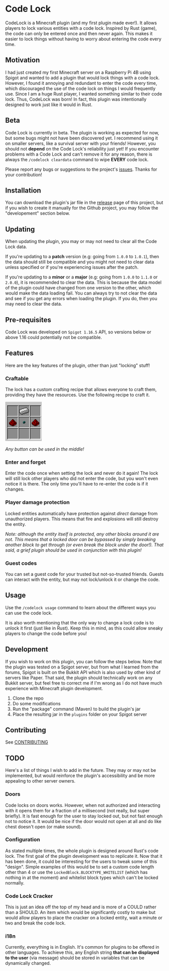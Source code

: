 # Code Lock

CodeLock is a Minecraft plugin (and my first plugin made ever!). It allows players to lock various entities with a code lock. Inspired by Rust (game), the code can only be entered once and then never again. This makes it easier to lock things without having to worry about entering the code every time.

## Motivation

I had just created my first Minecraft server on a Raspberry Pi 4B using Spigot and wanted to add a plugin that would lock things with a code lock. However, I found it annoying and redundant to enter the code every time, which discouraged the use of the code lock on things I would frequently use. Since I am a huge Rust player, I wanted something similar to their code lock. Thus, CodeLock was born! In fact, this plugin was intentionally designed to work just like it would in Rust.

## Beta

Code Lock is currently in beta. The plugin is working as expected for now, but some bugs might not have been discovered yet. I recommend using it on smaller servers, like a survival server with your friends! However, you should not **depend** on the Code Lock's reliability just yet! If you encounter problems with a Code Lock and can't remove it for any reason, there is always the `/codelock cleardata` command to wipe **EVERY** code lock.

Please report any bugs or suggestions to the project's [issues](https://github.com/maxijonson/code-lock/issues). Thanks for your contribution!

## Installation

You can download the plugin's jar file in the [release](https://github.com/maxijonson/code-lock/releases) page of this project, but if you wish to create it manually for the Github project, you may follow the "developement" section below.

## Updating

When updating the plugin, you may or may not need to clear all the Code Lock data.

If you're updating to a **patch** version (e.g: going from `1.0.0` to `1.0.1`), then the data should still be compatible and you might not need to clear data unless specified or if you're experiencing issues after the patch.

If you're updating to a **minor** or a **major** (e.g: going from `1.0.0` to `1.1.0` or `2.0.0`), it is recommended to clear the data. This is because the data model of the plugin could have changed from one version to the other, which would make the data loading fail. You can always try to not clear the data and see if you get any errors when loading the plugin. If you do, then you may need to clear the data.

## Pre-requisites

Code Lock was developed on `Spigot 1.16.5` API, so versions below or above 1.16 could potentially not be compatible.

## Features

Here are the key features of the plugin, other than just "locking" stuff!

### Craftable

The lock has a custom crafting recipe that allows everyone to craft them, providing they have the resources. Use the following recipe to craft it.

![CodeLock Recipe](recipe.png)

_Any button can be used in the middle!_

### Enter and forget

Enter the code once when setting the lock and never do it again! The lock will still lock other players who did not enter the code, but you won't even notice it is there. The only time you'll have to re-enter the code is if it changes.

### Player damage protection

Locked entities automatically have protection against _direct_ damage from unauthorized players. This means that fire and explosions will still destroy the entity.

_Note: although the entity itself is protected, any other blocks around it are not. This means that a locked door can be bypassed by simply breaking another block to get through (or even break the block under the door!). That said, a grief plugin should be used in conjunction with this plugin!_

### Guest codes

You can set a guest code for your trusted but not-so-trusted friends. Guests can interact with the entity, but may not lock/unlock it or change the code.

## Usage

Use the `/codelock usage` command to learn about the different ways you can use the code lock.

It is also worth mentioning that the only way to change a lock code is to unlock it first (just like in Rust). Keep this in mind, as this could allow sneaky players to change the code before you!

## Development

If you wish to work on this plugin, you can follow the steps below. Note that the plugin was tested on a Spigot server, but from what I learned from the forums, Spigot is built on the Bukkit API which is also used by other kind of servers like Paper. That said, the plugin should technically work on any Bukkit server, but feel free to correct me if I'm wrong as I do not have much experience with Minecraft plugin development.

1. Clone the repo
2. Do some modifications
3. Run the "package" command (Maven) to build the plugin's jar
4. Place the resulting jar in the `plugins` folder on your Spigot server

## Contributing

See [CONTRIBUTING](CONTRIBUTING.md)

## TODO

Here's a list of things I wish to add in the future. They may or may not be implemented, but would reinforce the plugin's accessibility and be more appealing to other server owners.

### Doors

Code locks on doors works. However, when not authorized and interacting with it opens them for a fraction of a millisecond (not really, but super briefly). It is fast enough for the user to stay locked out, but not fast enough not to notice it. It would be nice if the door would not open at all and do like chest doesn't open (or make sound).

### Configuration

As stated multiple times, the whole plugin is designed around Rust's code lock. The first goal of the plugin development was to replicate it. Now that it has been done, it could be interesting for the users to tweak some of this "design". Simple examples of this would be to set a custom code length other than 4 or use the `LockedBlock.BLOCKTYPE_WHITELIST` (which has nothing in at the moment) and whitelist block types which can't be locked normally.

### Code Lock Cracker

This is just an idea off the top of my head and is more of a COULD rather than a SHOULD. An item which would be significantly costly to make but would allow players to place the cracker on a locked entity, wait a minute or two and break the code lock.

### i18n

Currently, everything is in English. It's common for plugins to be offered in other languages. To achieve this, any English string **that can be displayed to the user** (via message) should be stored in variables that can be dynamically changed.
